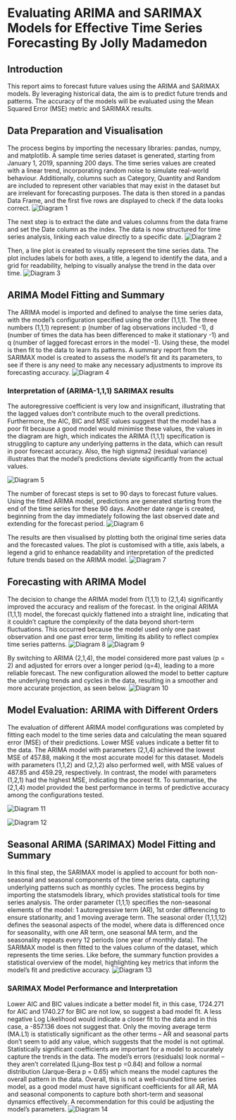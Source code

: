 # Evaluating ARIMA and SARIMAX Models for Effective Time Series Forecasting By Jolly Madamedon

## Introduction
This report aims to forecast future values using the ARIMA and SARIMAX models. By leveraging historical data, the aim is to predict future trends and patterns. The accuracy of the models will be evaluated using the Mean Squared Error (MSE) metric and SARIMAX results.

## Data Preparation and Visualisation
The process begins by importing the necessary libraries: pandas, numpy, and matplotlib. A sample time series dataset is generated, starting from January 1, 2019, spanning 200 days. The time series values are created with a linear trend, incorporating random noise to simulate real-world behaviour. Additionally, columns such as Category, Quantity and Random are included to represent other variables that may exist in the dataset but are irrelevant for forecasting purposes. The data is then stored in a pandas Data Frame, and the first five rows are displayed to check if the data looks correct.
![Diagram 1](https://github.com/Mojm4321/Evaluating-ARIMA-and-SARIMAX-Models-for-Effective-Time-Series-Forecasting/blob/main/Diagram%201%20ARIMA.png)

The next step is to extract the date and values columns from the data frame and set the Date column as the index. The data is now structured for time series analysis, linking each value directly to a specific date.
![Diagram 2](https://github.com/Mojm4321/Evaluating-ARIMA-and-SARIMAX-Models-for-Effective-Time-Series-Forecasting/blob/main/Diagram%202%20ARIMA.png)

Then, a line plot is created to visually represent the time series data. The plot includes labels for both axes, a title, a legend to identify the data, and a grid for readability, helping to visually analyse the trend in the data over time. 
![Diagram 3](https://github.com/Mojm4321/Evaluating-ARIMA-and-SARIMAX-Models-for-Effective-Time-Series-Forecasting/blob/main/Diagram%203%20ARIMA.png)

## ARIMA Model Fitting and Summary

The ARIMA model is imported and defined to analyse the time series data, with the model’s configuration specified using the order (1,1,1). The three numbers (1,1,1) represent: p (number of lag observations included -1), d (number of times the data has been differenced to make it stationary -1) and q (number of lagged forecast errors in the model -1). Using these, the model is then fit to the data to learn its patterns. A summary report from the SARIMAX model is created to assess the model’s fit and its parameters, to see if there is any need to make any necessary adjustments to improve its forecasting accuracy.
![Diagram 4](https://github.com/Mojm4321/Evaluating-ARIMA-and-SARIMAX-Models-for-Effective-Time-Series-Forecasting/blob/main/Diagram%204%20ARIMA.png)

### Interpretation of (ARIMA-1,1,1) SARIMAX results
The autoregressive coefficient is very low and insignificant, illustrating that the lagged values don’t contribute much to the overall predictions. Furthermore, the AIC, BIC and MSE values suggest that the model has a poor fit because a good model would minimise these values, the values in the diagram are high, which indicates the ARIMA (1,1,1) specification is struggling to capture any underlying patterns in the data, which can result in poor forecast accuracy. Also, the high signma2 (residual variance) illustrates that the model’s predictions deviate significantly from the actual values.

![Diagram 5](https://github.com/Mojm4321/Evaluating-ARIMA-and-SARIMAX-Models-for-Effective-Time-Series-Forecasting/blob/main/Diagram%205%20ARIMA.png)

The number of forecast steps is set to 90 days to forecast future values. Using the fitted ARIMA model, predictions are generated starting from the end of the time series for these 90 days. Another date range is created, beginning from the day immediately following the last observed date and extending for the forecast period.
![Diagram 6](https://github.com/Mojm4321/Evaluating-ARIMA-and-SARIMAX-Models-for-Effective-Time-Series-Forecasting/blob/main/Diagram%206%20ARIMA.png)

The results are then visualised by plotting both the original time series data and the forecasted values. The plot is customised with a title, axis labels, a legend a grid to enhance readability and interpretation of the predicted future trends based on the ARIMA model.
![Diagram 7](https://github.com/Mojm4321/Evaluating-ARIMA-and-SARIMAX-Models-for-Effective-Time-Series-Forecasting/blob/main/Diagram%207%20ARIMA.png)

## Forecasting with ARIMA Model
The decision to change the ARIMA model from (1,1,1) to (2,1,4) significantly improved the accuracy and realism of the forecast. In the original ARIMA (1,1,1) model, the forecast quickly flattened into a straight line, indicating that it couldn’t capture the complexity of the data beyond short-term fluctuations. This occurred because the model used only one past observation and one past error term, limiting its ability to reflect complex time series patterns.
![Diagram 8](https://github.com/Mojm4321/Evaluating-ARIMA-and-SARIMAX-Models-for-Effective-Time-Series-Forecasting/blob/main/Diagram%208%20ARIMA.png)
![Diagram 9](https://github.com/Mojm4321/Evaluating-ARIMA-and-SARIMAX-Models-for-Effective-Time-Series-Forecasting/blob/main/Diagram%209%20ARIMA.png)

By switching to ARIMA (2,1,4), the model considered more past values (p = 2) and adjusted for errors over a longer period (q=4), leading to a more reliable forecast. The new configuration allowed the model to better capture the underlying trends and cycles in the data, resulting in a smoother and more accurate projection, as seen below. 
![Diagram 10](https://github.com/Mojm4321/Evaluating-ARIMA-and-SARIMAX-Models-for-Effective-Time-Series-Forecasting/blob/main/Diagram%2010%20ARIMA.png)

## Model Evaluation: ARIMA with Different Orders
The evaluation of different ARIMA model configurations was completed by fitting each model to the time series data and calculating the mean squared error (MSE) of their predictions. Lower MSE values indicate a better fit to the data. The ARIMA model with parameters (2,1,4) achieved the lowest MSE of 457.88, making it the most accurate model for this dataset. Models with parameters (1,1,2) and (2,1,2) also performed well, with MSE values of 487.85 and 459.29, respectively. In contrast, the model with parameters (1,2,1) had the highest MSE, indicating the poorest fit. To summarise, the (2,1,4) model provided the best performance in terms of predictive accuracy among the configurations tested.

![Diagram 11](https://github.com/Mojm4321/Evaluating-ARIMA-and-SARIMAX-Models-for-Effective-Time-Series-Forecasting/blob/main/Diagram%2011%20ARIMA.png)

![Diagram 12](https://github.com/Mojm4321/Evaluating-ARIMA-and-SARIMAX-Models-for-Effective-Time-Series-Forecasting/blob/main/Diagram%2012%20ARIMA.png)

## Seasonal ARIMA (SARIMAX) Model Fitting and Summary
In this final step, the SARIMAX model is applied to account for both non-seasonal and seasonal components of the time series data, capturing underlying patterns such as monthly cycles. The process begins by importing the statsmodels library, which provides statistical tools for time series analysis. The order parameter (1,1,1) specifies the non-seasonal elements of the model: 1 autoregressive term (AR), 1st order differencing to ensure stationarity, and 1 moving average term. The seasonal order (1,1,1,12) defines the seasonal aspects of the model, where data is differenced once for seasonality, with one AR term, one seasonal MA term, and the seasonality repeats every 12 periods (one year of monthly data). The SARIMAX model is then fitted to the values column of the dataset, which represents the time series.  Like before, the summary function provides a statistical overview of the model, highlighting key metrics that inform the model’s fit and predictive accuracy.
![Diagram 13](https://github.com/Mojm4321/Evaluating-ARIMA-and-SARIMAX-Models-for-Effective-Time-Series-Forecasting/blob/main/Diagram%2013%20ARIMA.png)

### SARIMAX Model Performance and Interpretation
Lower AIC and BIC values indicate a better model fit, in this case, 1724.271 for AIC and 1740.27 for BIC are not low, so suggest a bad model fit. A less negative Log Likelihood would indicate a closer fit to the data and in this case, a -857.136 does not suggest that. Only the moving average term (MA.L1) is statistically significant as the other terms – AR and seasonal parts don’t seem to add any value, which suggests that the model is not optimal. Statistically significant coefficients are important for a model to accurately capture the trends in the data. The model’s errors (residuals) look normal – they aren’t correlated (Ljung-Box test p =0.84) and follow a normal distribution (Jarque-Bera p = 0.65) which means the model captures the overall pattern in the data. Overall, this is not a well-rounded time series model, as a good model must have significant coefficients for all AR, MA and seasonal components to capture both short-term and seasonal dynamics effectively. A recommendation for this could be adjusting the model’s parameters.
![Diagram 14](https://github.com/Mojm4321/Evaluating-ARIMA-and-SARIMAX-Models-for-Effective-Time-Series-Forecasting/blob/main/Diagram%2014%20ARIMA.png)

